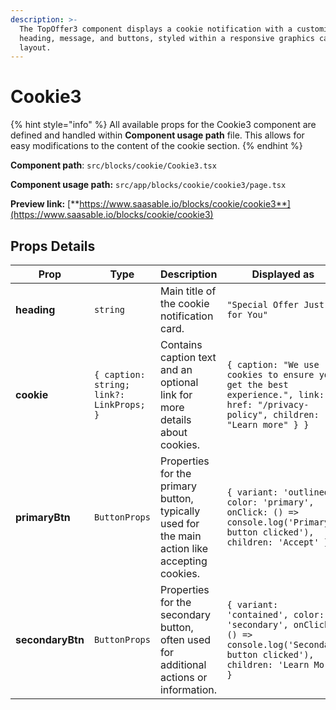 ```yaml
---
description: >-
  The TopOffer3 component displays a cookie notification with a customizable
  heading, message, and buttons, styled within a responsive graphics card
  layout.
---
```


# Cookie3

{% hint style="info" %}
All available props for the Cookie3 component are defined and handled within **Component usage path** file. This allows for easy modifications to the content of the cookie section.
{% endhint %}

**Component path**: `src/blocks/cookie/Cookie3.tsx`

**Component usage path:**  `src/app/blocks/cookie/cookie3/page.tsx`

**Preview link:** [**https://www.saasable.io/blocks/cookie/cookie3**](https://www.saasable.io/blocks/cookie/cookie3)

## Props Details

| Prop             | Type                                     | Description                                                                                   | Displayed as                                                                                                                      |
| ---------------- | ---------------------------------------- | --------------------------------------------------------------------------------------------- | --------------------------------------------------------------------------------------------------------------------------------- |
| **heading**      | `string`                                 | Main title of the cookie notification card.                                                   | `"Special Offer Just for You"`                                                                                                    |
| **cookie**       | `{ caption: string; link?: LinkProps; }` | Contains caption text and an optional link for more details about cookies.                    | `{ caption: "We use cookies to ensure you get the best experience.", link: { href: "/privacy-policy", children: "Learn more" } }` |
| **primaryBtn**   | `ButtonProps`                            | Properties for the primary button, typically used for the main action like accepting cookies. | `{ variant: 'outlined', color: 'primary', onClick: () => console.log('Primary button clicked'), children: 'Accept' }`             |
| **secondaryBtn** | `ButtonProps`                            | Properties for the secondary button, often used for additional actions or information.        | `{ variant: 'contained', color: 'secondary', onClick: () => console.log('Secondary button clicked'), children: 'Learn More' }`    |
